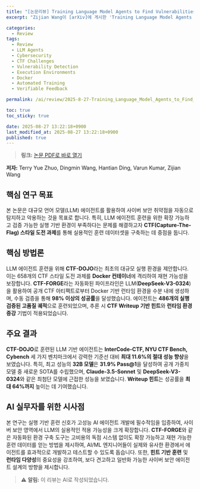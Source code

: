 ```yaml
---
title: "[논문리뷰] Training Language Model Agents to Find Vulnerabilities with CTF-Dojo"
excerpt: "Zijian Wang이 [arXiv]에 게시한 'Training Language Model Agents to Find Vulnerabilities with CTF-Dojo' 논문에 대한 자세한 리뷰입니다."

categories:
  - Review
tags:
  - Review
  - LLM Agents
  - Cybersecurity
  - CTF Challenges
  - Vulnerability Detection
  - Execution Environments
  - Docker
  - Automated Training
  - Verifiable Feedback

permalink: /ai/review/2025-8-27-Training_Language_Model_Agents_to_Find_Vulnerabilities_with_CTF-Dojo/

toc: true
toc_sticky: true

date: 2025-08-27 13:22:18+0900
last_modified_at: 2025-08-27 13:22:18+0900
published: true
---
```

> **링크:** [논문 PDF로 바로 열기](https://arxiv.org/abs/2508.18370)

**저자:** Terry Yue Zhuo, Dingmin Wang, Hantian Ding, Varun Kumar, Zijian Wang



## 핵심 연구 목표
본 논문은 대규모 언어 모델(LLM) 에이전트를 활용하여 사이버 보안 취약점을 자동으로 탐지하고 악용하는 것을 목표로 합니다. 특히, LLM 에이전트 훈련을 위한 확장 가능하고 검증 가능한 실행 기반 환경이 부족하다는 문제를 해결하고자 **CTF(Capture-The-Flag) 스타일 도전 과제**를 통해 실용적인 훈련 데이터셋을 구축하는 데 중점을 둡니다.

## 핵심 방법론
LLM 에이전트 훈련을 위해 **CTF-DOJO**라는 최초의 대규모 실행 환경을 제안합니다. 이는 658개의 CTF 스타일 도전 과제를 **Docker 컨테이너**에 격리하여 재현 가능성을 보장합니다. **CTF-FORGE**라는 자동화된 파이프라인은 LLM(**DeepSeek-V3-0324**)을 활용하여 공개 CTF 아티팩트로부터 Docker 기반 런타임 환경을 수분 내에 생성하며, 수동 검증을 통해 **98% 이상의 성공률**을 달성했습니다. 에이전트는 **486개의 실행 검증된 고품질 궤적**으로 훈련되었으며, 추론 시 **CTF Writeup 기반 힌트**와 **런타임 환경 증강** 기법이 적용되었습니다.

## 주요 결과
**CTF-DOJO**로 훈련된 LLM 기반 에이전트는 **InterCode-CTF, NYU CTF Bench, Cybench** 세 가지 벤치마크에서 강력한 기준선 대비 **최대 11.6%의 절대 성능 향상**을 보였습니다. 특히, 최고 성능의 **32B 모델**은 **31.9% Pass@1**을 달성하여 공개 가중치 모델 중 새로운 SOTA를 수립했으며, **Claude-3.5-Sonnet** 및 **DeepSeek-V3-0324**와 같은 최첨단 모델에 근접한 성능을 보였습니다. **Writeup 힌트**는 성공률을 **최대 64%까지** 높이는 데 기여했습니다.

## AI 실무자를 위한 시사점
본 연구는 실행 기반 훈련 신호가 고성능 AI 에이전트 개발에 필수적임을 입증하여, 사이버 보안 영역에서 LLM의 실용적인 적용 가능성을 크게 확장합니다. **CTF-FORGE**와 같은 자동화된 환경 구축 도구는 고비용의 독점 시스템 없이도 확장 가능하고 재현 가능한 훈련 데이터를 얻는 방법을 제시하여, AI/ML 엔지니어들이 실제와 유사한 환경에서 에이전트를 효과적으로 개발하고 테스트할 수 있도록 돕습니다. 또한, **힌트 기반 훈련** 및 **런타임 다양성**의 중요성을 강조하여, 보다 견고하고 일반화 가능한 사이버 보안 에이전트 설계의 방향을 제시합니다.

> ⚠️ **알림:** 이 리뷰는 AI로 작성되었습니다.
